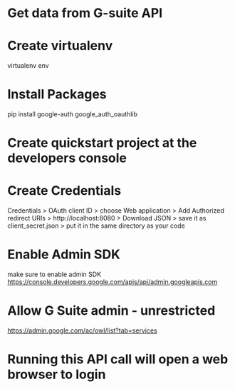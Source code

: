 # Get data from G-suite API

# Create virtualenv
virtualenv env

# Install Packages
pip install google-auth google_auth_oauthlib

# Create quickstart project at the developers console

# Create Credentials
Credentials > OAuth client ID > choose Web application > Add Authorized redirect URIs > http://localhost:8080 > Download JSON > save it as client_secret.json > put it in the same directory as your code

# Enable Admin SDK
make sure to enable admin SDK
https://console.developers.google.com/apis/api/admin.googleapis.com

# Allow G Suite admin - unrestricted
https://admin.google.com/ac/owl/list?tab=services


# Running this API call will open a web browser to login
